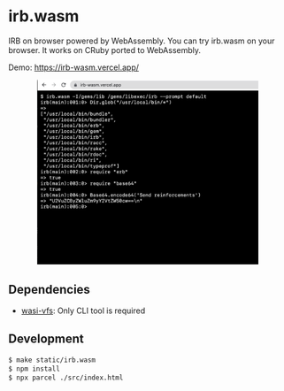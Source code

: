 # irb.wasm

IRB on browser powered by WebAssembly.
You can try irb.wasm on your browser. It works on CRuby ported to WebAssembly.

Demo: https://irb-wasm.vercel.app/

<div align="center">
<img src=./docs/demo.png width="400px">
</div>

## Dependencies

- [wasi-vfs](https://github.com/kateinoigakukun/wasi-vfs/): Only CLI tool is required

## Development

```console
$ make static/irb.wasm
$ npm install
$ npx parcel ./src/index.html
```

